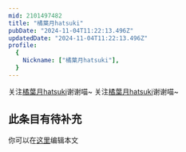 ```yaml
---
mid: 2101497482
title: "橘葉月hatsuki"
pubDate: "2024-11-04T11:22:13.496Z"
updatedDate: "2024-11-04T11:22:13.496Z"
profile:
  {
    Nickname: ["橘葉月hatsuki"],
  }
---
```


关注[橘葉月hatsuki](https://space.bilibili.com/2101497482)谢谢喵~ 关注[橘葉月hatsuki](https://space.bilibili.com/2101497482)谢谢喵~

## 此条目有待补充
你可以在[这里](https://github.com/Yuhanawa/VTuber.ICU/edit/master/src/content/v/橘葉月hatsuki/index.md)编辑本文
